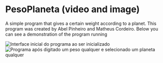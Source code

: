 # PesoPlaneta (video and image)
A simple program that gives a certain weight according to a planet.
This program was created by Abel Pinheiro and Matheus Cordeiro.
Below you can see a demonstration of the program running

![Interface inicial do programa ao ser inicializado](http://imageshack.com/a/img922/6476/1IodTJ.png?raw=true "interface inicial")
![Programa após digitado um peso qualquer e selecionado um planeta qualquer](http://imageshack.com/a/img922/3847/YrKbbe.png?raw=true "interface ao ser selecionado um item")
